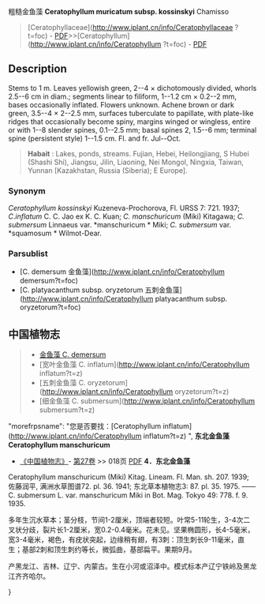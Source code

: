 粗糙金鱼藻 **Ceratophyllum muricatum subsp. kossinskyi** Chamisso

> [Ceratophyllaceae](http://www.iplant.cn/info/Ceratophyllaceae ?t=foc) - [PDF](http://iplant.cn/foc/pdf/Ceratophyllaceae.pdf)>>[Ceratophyllum](http://www.iplant.cn/info/Ceratophyllum ?t=foc) - [PDF](http://www.iplant.cn/foc/pdf/Ceratophyllum.pdf)

## Description

Stems to 1 m. Leaves yellowish green, 2--4 × dichotomously divided, whorls 2.5--6 cm in diam.; segments linear to filiform, 1--1.2 cm × 0.2--2 mm, bases occasionally inflated. Flowers unknown. Achene brown or dark green, 3.5--4 × 2--2.5 mm, surfaces tuberculate to papillate, with plate-like ridges that occasionally become spiny, margins winged or wingless, entire or with 1--8 slender spines, 0.1--2.5 mm; basal spines 2, 1.5--6 mm; terminal spine (persistent style) 1--1.5 cm. Fl. and fr. Jul--Oct.
> **Habait** : 
> Lakes, ponds, streams. Fujian, Hebei, Heilongjiang, S Hubei (Shashi Shi), Jiangsu, Jilin, Liaoning, Nei Mongol, Ningxia, Taiwan, Yunnan [Kazakhstan, Russia (Siberia); E Europe].

### Synonym
*Ceratophyllum kossinskyi* Kuzeneva-Prochorova, Fl. URSS 7: 721. 1937; *C*.*inflatum* C. C. Jao ex K. C. Kuan; *C. manschuricum* (Miki) Kitagawa; *C. submersum* Linnaeus var. *manschuricum * Miki; *C. submersum* var. *squamosum * Wilmot-Dear.

### Parsublist

* [C.  demersum  金鱼藻](http://www.iplant.cn/info/Ceratophyllum demersum?t=foc)
* [C.  platyacanthum subsp. oryzetorum  五刺金鱼藻](http://www.iplant.cn/info/Ceratophyllum platyacanthum subsp. oryzetorum?t=foc)
## 中国植物志

> * [金鱼藻  C.  demersum](Ceratophyllum-demersum-金鱼藻.md)
> * [宽叶金鱼藻  C.  inflatum](http://www.iplant.cn/info/Ceratophyllum inflatum?t=z)
> * [五刺金鱼藻  C.  oryzetorum](http://www.iplant.cn/info/Ceratophyllum oryzetorum?t=z)
> * [细金鱼藻  C.  submersum](http://www.iplant.cn/info/Ceratophyllum submersum?t=z)

  "morefrpsname": "您是否要找：<span class='spantxt'>[Ceratophyllum inflatum](http://www.iplant.cn/info/Ceratophyllum inflatum?t=z)  ",
**东北金鱼藻 Ceratophyllum manschuricum**

* [《中国植物志》](http://www.iplant.cn/frps)- [第27卷](http://www.iplant.cn/frps/vol/27) >> 018页 [PDF](http://www.iplant.cn/frps/pdf/27/018.pdf)
**4．东北金鱼藻**

Ceratophyllum manschuricum (Miki) Kitag. Lineam. Fl. Man. sh. 207. 1939; 佐藤润平, 满洲水草图谱72. pl. 36. 1941; 东北草本植物志3: 87. pl. 35. 1975. ——C. submersum L. var. manschuricum Miki in Bot. Mag. Tokyo 49: 778. f. 9. 1935.

多年生沉水草本；茎分枝，节间1-2厘米，顶端者较短。叶常5-11轮生，3-4次二叉状分歧，裂片长1-2厘米，宽0.2-0.4毫米。花未见。坚果椭圆形，长4-5毫米，宽3-4毫米，褐色，有疣状突起，边缘稍有翅，有3刺：顶生刺长9-11毫米，直生；基部2刺和顶生刺约等长，微弧曲，基部扁平。果期9月。

产黑龙江、吉林、辽宁、内蒙古。生在小河或沼泽中。模式标本产辽宁铁岭及黑龙江齐齐哈尔。

}